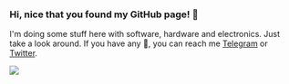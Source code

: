 ### Hi, nice that you found my GitHub page! 👋

I'm doing some stuff here with software, hardware and electronics. Just take a look around. If you have any 💬, you can reach me [Telegram](t.me/foorschtbar) or [Twitter](https://twitter.com/foorschtbar).
  
![](https://github-readme-stats.vercel.app/api?username=foorschtbar&show_icons=true)
